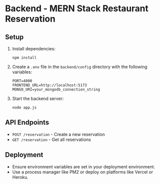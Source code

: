 # Backend - MERN Stack Restaurant Reservation

## Setup

1. Install dependencies:
   ```
   npm install
   ```

2. Create a `.env` file in the `backend/config` directory with the following variables:
   ```
   PORT=4000
   FRONTEND_URL=http://localhost:5173
   MONGO_URI=your_mongodb_connection_string
   ```

3. Start the backend server:
   ```
   node app.js
   ```

## API Endpoints

- `POST /reservation` - Create a new reservation
- `GET /reservation` - Get all reservations

## Deployment

- Ensure environment variables are set in your deployment environment.
- Use a process manager like PM2 or deploy on platforms like Vercel or Heroku.
